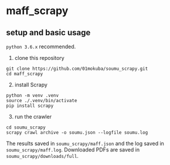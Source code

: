# maff_scrapy

## setup and basic usage

`python 3.6.x` recommended.

1. clone this repository

```
git clone https://github.com/01mokuba/soumu_scrapy.git
cd maff_scrapy
```

2. install Scrapy

```
python -m venv .venv
source ./.venv/bin/activate
pip install scrapy
```

3. run the crawler

```
cd soumu_scrapy
scrapy crawl archive -o soumu.json --logfile soumu.log
```

The results saved in `soumu_scrapy/maff.json` and the log saved in `soumu_scrapy/maff.log`. Downloaded PDFs are saved in `soumu_scrapy/downloads/full`.
